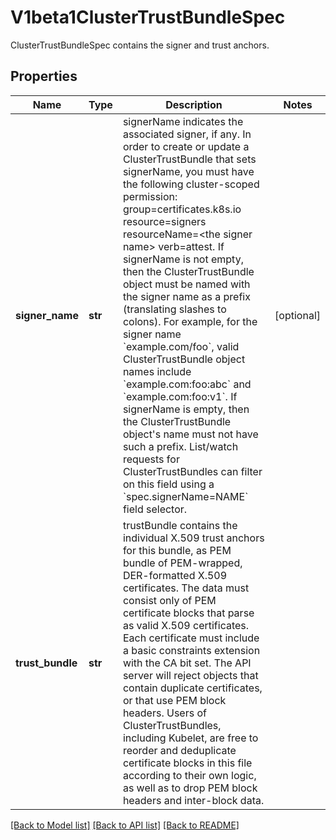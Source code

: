 # V1beta1ClusterTrustBundleSpec

ClusterTrustBundleSpec contains the signer and trust anchors.
## Properties
Name | Type | Description | Notes
------------ | ------------- | ------------- | -------------
**signer_name** | **str** | signerName indicates the associated signer, if any.  In order to create or update a ClusterTrustBundle that sets signerName, you must have the following cluster-scoped permission: group&#x3D;certificates.k8s.io resource&#x3D;signers resourceName&#x3D;&lt;the signer name&gt; verb&#x3D;attest.  If signerName is not empty, then the ClusterTrustBundle object must be named with the signer name as a prefix (translating slashes to colons). For example, for the signer name &#x60;example.com/foo&#x60;, valid ClusterTrustBundle object names include &#x60;example.com:foo:abc&#x60; and &#x60;example.com:foo:v1&#x60;.  If signerName is empty, then the ClusterTrustBundle object&#39;s name must not have such a prefix.  List/watch requests for ClusterTrustBundles can filter on this field using a &#x60;spec.signerName&#x3D;NAME&#x60; field selector. | [optional] 
**trust_bundle** | **str** | trustBundle contains the individual X.509 trust anchors for this bundle, as PEM bundle of PEM-wrapped, DER-formatted X.509 certificates.  The data must consist only of PEM certificate blocks that parse as valid X.509 certificates.  Each certificate must include a basic constraints extension with the CA bit set.  The API server will reject objects that contain duplicate certificates, or that use PEM block headers.  Users of ClusterTrustBundles, including Kubelet, are free to reorder and deduplicate certificate blocks in this file according to their own logic, as well as to drop PEM block headers and inter-block data. | 

[[Back to Model list]](../README.md#documentation-for-models) [[Back to API list]](../README.md#documentation-for-api-endpoints) [[Back to README]](../README.md)


